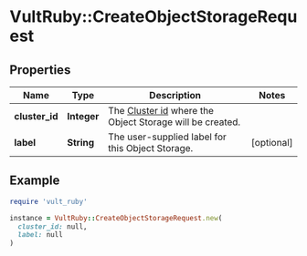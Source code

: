 # VultRuby::CreateObjectStorageRequest

## Properties

| Name | Type | Description | Notes |
| ---- | ---- | ----------- | ----- |
| **cluster_id** | **Integer** | The [Cluster id](#operation/list-object-storage-clusters) where the Object Storage will be created. |  |
| **label** | **String** | The user-supplied label for this Object Storage. | [optional] |

## Example

```ruby
require 'vult_ruby'

instance = VultRuby::CreateObjectStorageRequest.new(
  cluster_id: null,
  label: null
)
```

